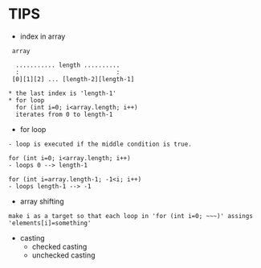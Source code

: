 # TIPS
* index in array
```
 array

  ........... length ..........
  :                           :
 [0][1][2] ... [length-2][length-1]

* the last index is 'length-1'
* for loop
  for (int i=0; i<array.length; i++)
  iterates from 0 to length-1 
```

* for loop
```
- loop is executed if the middle condition is true.

for (int i=0; i<array.length; i++)
- loops 0 --> length-1

for (int i=array.length-1; -1<i; i++)
- loops length-1 --> -1
```

* array shifting
```
make i as a target so that each loop in 'for (int i=0; ~~~)' assings 'elements[i]=something'
```
* casting
    * checked casting
    * unchecked casting